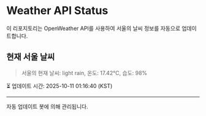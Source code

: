 
# Weather API Status

이 리포지토리는 OpenWeather API를 사용하여 서울의 날씨 정보를 자동으로 업데이트합니다.

## 현재 서울 날씨
> 서울의 현재 날씨: light rain, 온도: 17.42°C, 습도: 98%

⏳ 업데이트 시간: 2025-10-11 01:16:40 (KST)

---
자동 업데이트 봇에 의해 관리됩니다.
